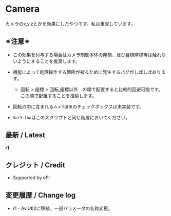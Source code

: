 
# Camera

カメラのx,y,zとかを効果にしたやつです。私は重宝しています。

## ※注意※

- この効果を付与する場合はカメラ制御本体の座標、及び目標座標等は触れないようにすることを推奨します。

- 機能によって処理操作する箇所が被るために発生するバグがしばしばあります。
    - 回転 > 座標 > 回転,座標以外　の順で配置すると比較的回避可能です。この順で配置することを推奨します。

- 回転の中に含まれる`カメラ基準`のチェックボックスは未実装です。

- `Vec3.lua`はこのスクリプトと同じ階層においてください。

## 最新 / Latest

**r1**


## クレジット / Credit

- Supported by ePi


## 変更履歴 / Change log

- r1 - AviUtl2に移植。一部パラメータの名称変更。